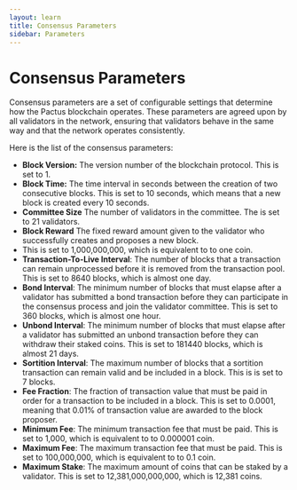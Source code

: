 ```yaml
---
layout: learn
title: Consensus Parameters
sidebar: Parameters
---
```


# Consensus Parameters

Consensus parameters are a set of configurable settings that determine how the Pactus blockchain operates.
These parameters are agreed upon by all validators in the network,
ensuring that validators behave in the same way and that the network operates consistently.

Here is the list of the consensus parameters:

- **Block Version:** The version number of the blockchain protocol.
  This is set to 1.
- **Block Time:** The time interval in seconds between the creation of two consecutive blocks.
  This is set to 10 seconds, which means that a new block is created every 10 seconds.
- **Committee Size** The number of validators in the committee.
  The is set to 21 validators.
- **Block Reward** The fixed reward amount given to the validator who successfully creates and proposes a new block.
- This is set to 1,000,000,000, which is equivalent to to one coin.
- **Transaction-To-Live Interval**: The number of blocks that a transaction can remain unprocessed before
  it is removed from the transaction pool.
  This is set to 8640 blocks, which is almost one day.
- **Bond Interval**: The minimum number of blocks that must elapse after a validator has submitted a bond transaction
  before they can participate in the consensus process and join the validator committee.
  This is set to 360 blocks, which is almost one hour.
- **Unbond Interval**: The minimum number of blocks that must elapse after a validator has submitted
  an unbond transaction before
  they can withdraw their staked coins.
  This is set to 181440 blocks, which is almost 21 days.
- **Sortition Interval**: The maximum number of blocks that a sortition transaction can remain valid and be included
  in a block.
  This is is set to 7 blocks.
- **Fee Fraction**: The fraction of transaction value that must be paid in order for a transaction to be included in a block.
  This is set to 0.0001, meaning that 0.01% of transaction value are awarded to the block proposer.
- **Minimum Fee**: The minimum transaction fee that must be paid.
  This is set to 1,000, which is equivalent to to 0.000001 coin.
- **Maximum Fee**: The maximum transaction fee that must be paid.
  This is set to 100,000,000, which is equivalent to to 0.1 coin.
- **Maximum Stake**: The maximum amount of coins that can be staked by a validator.
  This is set to 12,381,000,000,000, which is 12,381 coins.
